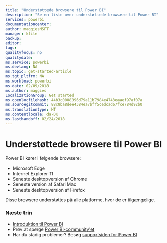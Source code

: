 ```yaml
---
title: "Understøttede browsere til Power BI"
description: "Se en liste over understøttede browsere til Power BI"
services: powerbi
documentationcenter: 
author: maggiesMSFT
manager: kfile
backup: 
editor: 
tags: 
qualityfocus: no
qualitydate: 
ms.service: powerbi
ms.devlang: NA
ms.topic: get-started-article
ms.tgt_pltfrm: NA
ms.workload: powerbi
ms.date: 02/09/2018
ms.author: maggies
LocalizationGroup: Get started
ms.openlocfilehash: 44b3c0008396d79a11b7984e4743eaaef97af07a
ms.sourcegitcommit: 88c8ba8dee4384ea7bff5cedcad67fce784d92b0
ms.translationtype: HT
ms.contentlocale: da-DK
ms.lasthandoff: 02/24/2018
---
```

# <a name="supported-browsers-for-power-bi"></a>Understøttede browsere til Power BI
Power BI kører i følgende browsere:

* Microsoft Edge
* Internet Explorer 11
* Seneste desktopversion af Chrome
* Seneste version af Safari Mac
* Seneste desktopversion af Firefox

Disse browsere understøttes på alle platforme, hvor de er tilgængelige.

### <a name="next-steps"></a>Næste trin
* [Introduktion til Power BI](service-get-started.md)
* Prøv at spørge [Power BI-community'et](http://community.powerbi.com/)
* Har du stadig problemer? Besøg [supportsiden for Power BI](https://powerbi.microsoft.com/support/)

